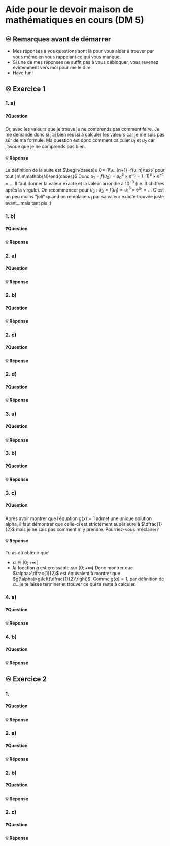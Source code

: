 # Aide pour le devoir maison de mathématiques en cours (DM 5)
## ♾️ Remarques avant de démarrer
- Mes réponses à vos questions sont là pour vous aider à trouver par vous même en vous rappelant ce qui vous manque.
- Si une de mes réponses ne suffit pas à vous débloquer, vous revenez évidemment vers moi pour me le dire.
- Have fun!

## ♾️ Exercice 1

### 1. a)
#### ❓Question
Or, avec les valeurs que je trouve je ne comprends pas comment faire. Je me demande donc si j’ai bien réussi à calculer les valeurs car je me suis pas sûr de ma formule. Ma question est donc comment calculer $u_1$ et $u_2$ car j’avoue que je ne comprends pas bien.

####  💡 Réponse
La définition de la suite est $\begin{cases}u_0=-1\\u_{n+1}=f(u_n)\text{ pour tout }n\in\mathbb{N}\end{cases}$
Donc $u_1=f(u_0)=u_0^3\times \text{e}^{u_0}=(-1)^3\times \text{e}^{-1}=...$
Il faut donner la valeur exacte et la valeur arrondie à $10^{-3}$ (i.e. 3 chiffres après la virgule).
On recommencer pour $u_2$ : $u_2=f(u_1)=u_1^3\times \text{e}^{u_1}=...$
C'est un peu moins "joli" quand on remplace $u_1$ par sa valeur exacte trouvée juste avant...mais tant pis ;)

### 1. b)
#### ❓Question

####  💡 Réponse

### 2. a)
#### ❓Question

####  💡 Réponse

### 2. b)
#### ❓Question

####  💡 Réponse

### 2. c)
#### ❓Question

####  💡 Réponse

### 2. d)
#### ❓Question

####  💡 Réponse

### 3. a)
#### ❓Question

####  💡 Réponse

### 3. b)
#### ❓Question

####  💡 Réponse

### 3. c)
#### ❓Question
Après avoir montrer que l’équation $g(x)=1$ admet une unique solution alpha, il faut démontrer que celle-ci est strictement supérieure à $\dfrac{1}{2}$ mais je ne sais pas comment m’y prendre. Pourriez-vous m’éclairer?
####  💡 Réponse
Tu as dû obtenir que
- $\alpha \in [0;+\infty[$
- la fonction $g$ est croissante sur $[0;+\infty[$
Donc montrer que $\alpha>\dfrac{1}{2}$ est équivalent à montrer que $g(\alpha)>g\left(\dfrac{1}{2}\right)$.
Comme $g(\alpha)=1$, par définition de $\alpha$...je te laisse terminer et trouver ce qui te reste à calculer.

### 4. a)
#### ❓Question

####  💡 Réponse

### 4. b)
#### ❓Question

####  💡 Réponse


## ♾️ Exercice 2

### 1.
#### ❓Question

####  💡 Réponse

### 2. a)
#### ❓Question

####  💡 Réponse

### 2. b)
#### ❓Question

####  💡 Réponse

### 2. c)
#### ❓Question

####  💡 Réponse

